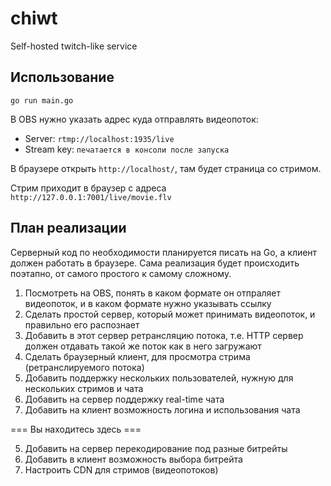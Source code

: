 # chiwt
Self-hosted twitch-like service

## Использование

```
go run main.go
```

В OBS нужно указать адрес куда отправлять видеопоток:
- Server: `rtmp://localhost:1935/live`
- Stream key: `печатается в консоли после запуска`

В браузере открыть `http://localhost/`, там будет страница со стримом.

Стрим приходит в браузер с адреса `http://127.0.0.1:7001/live/movie.flv`

## План реализации

Серверный код по необходимости планируется писать на Go, а клиент должен работать в браузере. Сама реализация будет происходить поэтапно, от самого простого к самому сложному.


1. Посмотреть на OBS, понять в каком формате он отпраляет видеопоток, и в каком формате нужно указывать ссылку
2. Сделать простой сервер, который может принимать видеопоток, и правильно его распознает
3. Добавить в этот сервер ретрансляцию потока, т.е. HTTP сервер должен отдавать такой же поток как в него загружают
4. Сделать браузерный клиент, для просмотра стрима (ретранслируемого потока)
7. Добавить поддержку нескольких пользователей, нужную для нескольких стримов и чата
8. Добавить на сервер поддержку real-time чата
9. Добавить на клиент возможность логина и использования чата

=== Вы находитесь здесь ===

5. Добавить на сервер перекодирование под разные битрейты
6. Добавить в клиент возможность выбора битрейта
10. Настроить CDN для стримов (видеопотоков)
